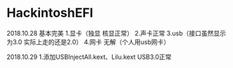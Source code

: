 # HackintoshEFI
2018.10.28
	基本完美
	1.显卡（独显 核显正常）
	2.声卡正常
	3.usb（接口虽然显示为3.0 实际上走的还是2.0）
	4.网卡 无解（个人用usb网卡）

2018.10.29
	1.添加USBInjectAll.kext、Lilu.kext
	  USB3.0正常
